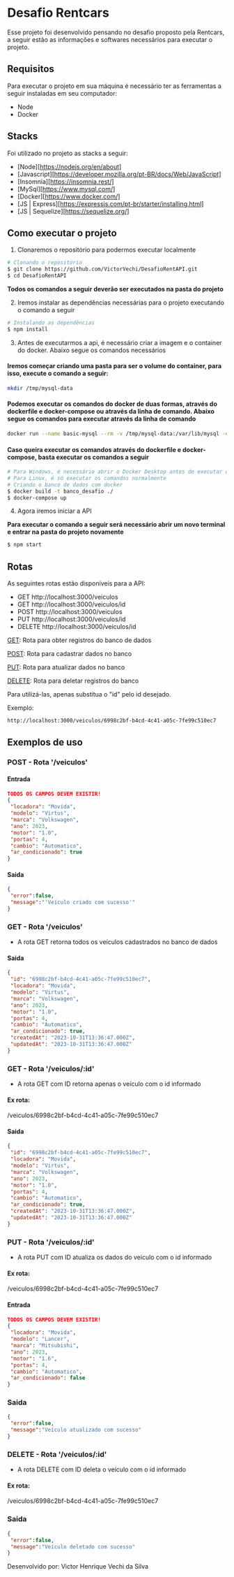 <div>

# Desafio Rentcars
<p>
Esse projeto foi desenvolvido pensando no desafio proposto pela Rentcars, a seguir estão as informações e softwares necessários para executar o projeto.
</p>

## Requisitos
<p>
Para executar o projeto em sua máquina é necessário ter as ferramentas a seguir instaladas em seu computador:
</p>
<ul> 
    <li>Node</li>
    <li>Docker</li>
</ul>

## Stacks

Foi utilizado no projeto as stacks a seguir:

- [Node][https://nodejs.org/en/about]
- [Javascript][https://developer.mozilla.org/pt-BR/docs/Web/JavaScript]
- [Insomnia][https://insomnia.rest/]
- [MySql][https://www.mysql.com/]
- [Docker][https://www.docker.com/]
- [JS | Express][https://expressjs.com/pt-br/starter/installing.html]
- [JS | Sequelize][https://sequelize.org/]


## Como executar o projeto

1. Clonaremos o repositório para podermos executar localmente
```bash
# Clonando o repositório
$ git clone https://github.com/VictorVechi/DesafioRentAPI.git
$ cd DesafioRentAPI
```
<p><strong>Todos os comandos a seguir deverão ser executados na pasta do projeto</strong></p>

2. Iremos instalar as dependências necessárias para o projeto executando o comando a seguir

```bash
# Instalando as dependências
$ npm install
```
3. Antes de executarmos a api, é necessário criar a imagem e o container do docker. Abaixo segue os comandos necessários

#### Iremos começar criando uma pasta para ser o volume do container, para isso, execute o comando a seguir:

```bash
mkdir /tmp/mysql-data
```

#### Podemos executar os comandos do docker de duas formas, através do dockerfile e docker-compose ou através da linha de comando. Abaixo segue os comandos para executar através da linha de comando

```bash
docker run --name basic-mysql --rm -v /tmp/mysql-data:/var/lib/mysql -e MYSQL_ROOT_PASSWORD=ANSKk08aPEDbFjDO -e MYSQL_DATABASE=testing -p 3307:3306 -it mysql:8.0
```

####  Caso queira executar os comandos através do dockerfile e docker-compose, basta executar os comandos a seguir

```bash
# Para Windows, é necessário abrir o Docker Desktop antes de executar os comandos
# Para Linux, é só executar os comandos normalmente
# Criando o banco de dados com docker
$ docker build -t banco_desafio ./
$ docker-compose up
```

4. Agora iremos iniciar a API
   
<p><strong>Para executar o comando a seguir será necessário abrir um novo terminal e entrar na pasta do projeto novamente</strong></p>

```bash
$ npm start
```
## Rotas

<p>As seguintes rotas estão disponíveis para a API:</p>
<ul>
<li>GET http://localhost:3000/veiculos</li>
<li>GET http://localhost:3000/veiculos/id</li>
<li>POST http://localhost:3000/veiculos</li>
<li>PUT http://localhost:3000/veiculos/id</li>
<li>DELETE http://localhost:3000/veiculos/id</li>
</ul>

<u>GET</u>: Rota para obter registros do banco de dados

<u>POST</u>: Rota para cadastrar dados no banco

<u>PUT</u>: Rota para atualizar dados no banco

<u>DELETE</u>: Rota para deletar registros do banco

<p>Para utilizá-las, apenas substitua o "id" pelo id desejado.</p>
<p>Exemplo:</p>

```bash
http://localhost:3000/veiculos/6998c2bf-b4cd-4c41-a05c-7fe99c510ec7
```

## Exemplos de uso

### POST - Rota '/veiculos'

#### Entrada

```json
TODOS OS CAMPOS DEVEM EXISTIR!
{
 "locadora": "Movida",
 "modelo": "Virtus",
 "marca": "Volkswagen",
 "ano": 2023,
 "motor": "1.0",
 "portas": 4,
 "cambio": "Automatico",
 "ar_condicionado": true
}
```

#### Saida

```json
{
 "error":false,
 "message":"'Veículo criado com sucesso'"
}
```

### GET - Rota '/veiculos'

* A rota GET retorna todos os veículos cadastrados no banco de dados

#### Saida
```json
{
 "id": "6998c2bf-b4cd-4c41-a05c-7fe99c510ec7",
 "locadora": "Movida",
 "modelo": "Virtus",
 "marca": "Volkswagen",
 "ano": 2023,
 "motor": "1.0",
 "portas": 4,
 "cambio": "Automatico",
 "ar_condicionado": true,
 "createdAt": "2023-10-31T13:36:47.000Z",
 "updatedAt": "2023-10-31T13:36:47.000Z"
}
```

### GET - Rota '/veiculos/:id'

* A rota GET com ID retorna apenas o veículo com o id informado

#### Ex rota:
/veiculos/6998c2bf-b4cd-4c41-a05c-7fe99c510ec7

#### Saida
```json
{
 "id": "6998c2bf-b4cd-4c41-a05c-7fe99c510ec7",
 "locadora": "Movida",
 "modelo": "Virtus",
 "marca": "Volkswagen",
 "ano": 2023,
 "motor": "1.0",
 "portas": 4,
 "cambio": "Automatico",
 "ar_condicionado": true,
 "createdAt": "2023-10-31T13:36:47.000Z",
 "updatedAt": "2023-10-31T13:36:47.000Z"
}
```

### PUT - Rota '/veiculos/:id'

* A rota PUT com ID atualiza os dados do veículo com o id informado

#### Ex rota:
/veiculos/6998c2bf-b4cd-4c41-a05c-7fe99c510ec7

#### Entrada
```json
TODOS OS CAMPOS DEVEM EXISTIR!
{
 "locadora": "Movida",
 "modelo": "Lancer",
 "marca": "Mitsubishi",
 "ano": 2023,
 "motor": "1.6",
 "portas": 4,
 "cambio": "Automatico",
 "ar_condicionado": false
}
```

### Saida

```json
{
 "error":false,
 "message":"Veículo atualizado com sucesso"
}
```

### DELETE - Rota '/veiculos/:id'

* A rota DELETE com ID deleta o veículo com o id informado

#### Ex rota:
/veiculos/6998c2bf-b4cd-4c41-a05c-7fe99c510ec7

### Saida

```json
{
 "error":false,
 "message":"Veículo deletado com sucesso"
}
```

Desenvolvido por: Victor Henrique Vechi da Silva
</div>
